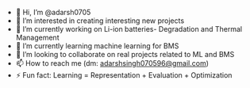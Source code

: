 - 👋 Hi, I’m @adarsh0705
- 👀 I’m interested in creating interesting new projects
- 🌱 I’m currently working on Li-ion batteries- Degradation and Thermal Management
- 🌱 I’m currently learning machine learning for BMS
- 💞️ I’m looking to collaborate on real projects related to ML and BMS
- 📫 How to reach me (dm: adarshsingh070596@gmail.com)
- ⚡ Fun fact: Learning = Representation + Evaluation + Optimization

<!---
adarsh0705/adarsh0705 is a ✨ special ✨ repository because its `README.md` (this file) appears on your GitHub profile.
You can click the Preview link to take a look at your changes.
--->
